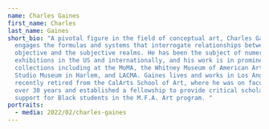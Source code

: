 ```yaml
---
name: Charles Gaines
first_name: Charles
last_name: Gaines
short_bio: "A pivotal figure in the field of conceptual art, Charles Gaines
  engages the formulas and systems that interrogate relationships between the
  objective and the subjective realms. He has been the subject of numerous
  exhibitions in the US and internationally, and his work is in prominent public
  collections including at the MoMA, the Whitney Museum of American Art, the
  Studio Museum in Harlem, and LACMA. Gaines lives and works in Los Angeles. He
  recently retired from the CalArts School of Art, where he was on faculty for
  over 30 years and established a fellowship to provide critical scholarship
  support for Black students in the M.F.A. Art program. "
portraits:
  - media: 2022/02/charles-gaines
---
```


